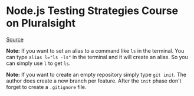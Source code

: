 # Node.js Testing Strategies Course on Pluralsight

[Source](https://app.pluralsight.com/player?course=nodejs-testing-strategies&author=rob-conery&name=nodejs-testing-strategies-m1&clip=1&mode=live)

**Note:** If you want to set an alias to a command like `ls` in the terminal. You can type `alias l="ls -ls"` in the terminal and it will create an alias. So you can simply use `l` to get `ls`.

**Note:** If you want to create an empty repository simply type `git init`. The author does create a new branch per feature. After the `init` phase don't forget to create a `.gitignore` file. 

